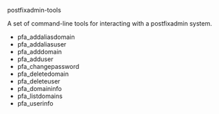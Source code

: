 postfixadmin-tools

A set of command-line tools for interacting with a postfixadmin
system.

* pfa_addaliasdomain
* pfa_addaliasuser
* pfa_adddomain
* pfa_adduser
* pfa_changepassword
* pfa_deletedomain
* pfa_deleteuser
* pfa_domaininfo
* pfa_listdomains
* pfa_userinfo

